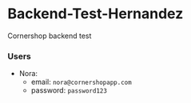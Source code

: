 # Backend-Test-Hernandez

Cornershop backend test

### Users

- Nora:
  - email: `nora@cornershopapp.com`
  - password: `password123`

